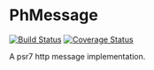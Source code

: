 # PhMessage

[![Build Status](https://travis-ci.org/ouranoshong/phmessage.svg?branch=master)](https://travis-ci.org/ouranoshong/phmessage)
[![Coverage Status](https://coveralls.io/repos/github/ouranoshong/phmessage/badge.svg?branch=master)](https://coveralls.io/github/ouranoshong/phmessage?branch=master)

A psr7 http message implementation.
